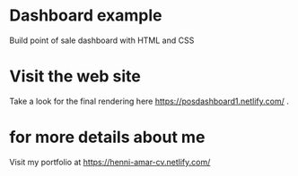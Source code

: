 # Dashboard example
Build point of sale dashboard with HTML and CSS

# Visit the web site 
Take a look for the final rendering here  https://posdashboard1.netlify.com/ .


# for more details about me 
Visit my portfolio at https://henni-amar-cv.netlify.com/





